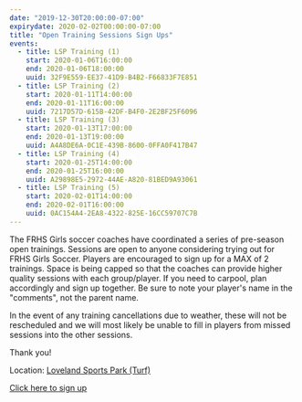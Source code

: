 ```yaml
---
date: "2019-12-30T20:00:00-07:00"
expirydate: 2020-02-02T00:00:00-07:00
title: "Open Training Sessions Sign Ups"
events:
  - title: LSP Training (1)
    start: 2020-01-06T16:00:00
    end: 2020-01-06T18:00:00
    uuid: 32F9E559-EE37-41D9-B4B2-F66833F7E851
  - title: LSP Training (2)
    start: 2020-01-11T14:00:00
    end: 2020-01-11T16:00:00
    uuid: 7217D57D-615B-42DF-B4F0-2E2BF25F6096
  - title: LSP Training (3)
    start: 2020-01-13T17:00:00
    end: 2020-01-13T19:00:00
    uuid: A4A8DE6A-0C1E-439B-8600-0FFA0F417B47
  - title: LSP Training (4)
    start: 2020-01-25T14:00:00
    end: 2020-01-25T16:00:00
    uuid: A29898E5-2972-44AE-A820-81BED9A93061
  - title: LSP Training (5)
    start: 2020-02-01T14:00:00
    end: 2020-02-01T16:00:00
    uuid: 0AC154A4-2EA8-4322-825E-16CC59707C7B
---
```


The FRHS Girls soccer coaches have coordinated a series of pre-season open
trainings. Sessions are open to anyone considering trying out for FRHS Girls
Soccer. Players are encouraged to sign up for a MAX of 2 trainings. <!--more-->
Space is being capped so that the coaches can provide higher quality sessions
with each group/player. If you need to carpool, plan accordingly and sign up
together. Be sure to note your player's name in the "comments", not the parent
name.

In the event of any training cancellations due to weather, these will not be
rescheduled and we will most likely be unable to fill in players from missed
sessions into the other sessions.

Thank you!

Location: [Loveland Sports Park (Turf)][lsp]

[Click here to sign up][1]

[1]: https://www.signupgenius.com/go/20F0E44ADAF29AAFB6-frhs
[lsp]: https://goo.gl/maps/aHFig52DWHvzgQNm8
